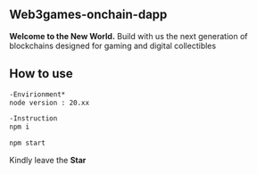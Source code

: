 
## Web3games-onchain-dapp

**Welcome to the New World.**
Build with us the next generation of blockchains designed for gaming and digital collectibles

## How to use

```cmd
-Envirionment*
node version : 20.xx

-Instruction
npm i

npm start
```
Kindly leave the **Star**

